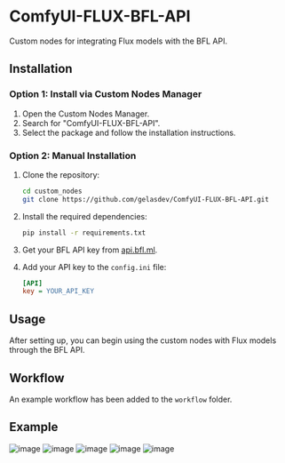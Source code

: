 # ComfyUI-FLUX-BFL-API

Custom nodes for integrating Flux models with the BFL API.

## Installation

### Option 1: Install via Custom Nodes Manager

1. Open the Custom Nodes Manager.
2. Search for "ComfyUI-FLUX-BFL-API".
3. Select the package and follow the installation instructions.

### Option 2: Manual Installation

1. Clone the repository:
    ```bash
    cd custom_nodes
    git clone https://github.com/gelasdev/ComfyUI-FLUX-BFL-API.git
    ```

2. Install the required dependencies:
    ```bash
    pip install -r requirements.txt
    ```

3. Get your BFL API key from [api.bfl.ml](https://api.bfl.ml).

4. Add your API key to the `config.ini` file:
    ```ini
    [API]
    key = YOUR_API_KEY
    ```

## Usage

After setting up, you can begin using the custom nodes with Flux models through the BFL API.

## Workflow

An example workflow has been added to the `workflow` folder.

## Example

![image](https://github.com/user-attachments/assets/4b401e24-8bc3-4098-8996-a479902a4178)
![image](https://github.com/user-attachments/assets/984f579e-d38e-41d8-85f1-9dd8ab0b5a0d)
![image](https://github.com/user-attachments/assets/966427cb-af20-4e59-a59f-6fc507fabdd2)
![image](https://github.com/user-attachments/assets/8e48b76f-2717-4119-b7dc-423b86fc1887)
![image](https://github.com/user-attachments/assets/0e91caba-7e1a-454d-b91b-29663d64d6d8)


